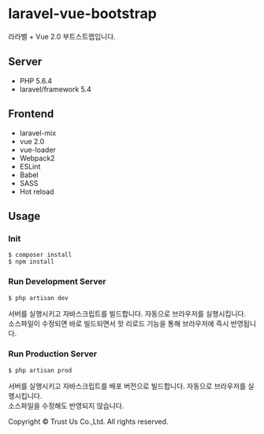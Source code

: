 # laravel-vue-bootstrap
라라벨 + Vue 2.0 부트스트랩입니다.

## Server
* PHP 5.6.4
* laravel/framework 5.4

## Frontend
* laravel-mix
* vue 2.0
* vue-loader
* Webpack2
* ESLint
* Babel
* SASS
* Hot reload

## Usage
### Init
```shell
$ composer install
$ npm install
```

### Run Development Server
```shell
$ php artisan dev
```
서버를 실행시키고 자바스크립트를 빌드합니다. 자동으로 브라우저를 실행시킵니다.<br>
소스파일이 수정되면 바로 빌드되면서 핫 리로드 기능을 통해 브라우저에 즉시 반영됩니다.

### Run Production Server
```shell
$ php artisan prod
```
서버를 실행시키고 자바스크립트를 배포 버전으로 빌드합니다. 자동으로 브라우저를 실행시킵니다.<br>
소스파일을 수정해도 반영되지 않습니다.

Copyright © Trust Us Co.,Ltd. All rights reserved.
